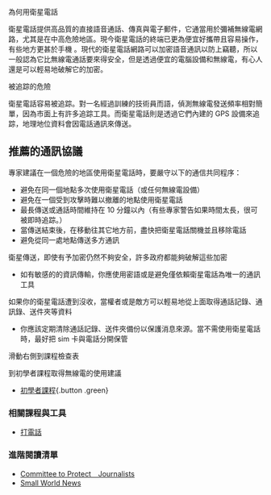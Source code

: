 為何用衛星電話

衛星電話提供高品質的直接語音通話、傳真與電子郵件，它通當用於彌補無線電網路，尤其是在中高危險地區。現今衛星電話的終端已更為便宜好攜帶且容易操作，有些地方更甚於手機 。現代的衛星電話網路可以加密語音通訊以防上竊聽，所以一般認為它比無線電通話要來得安全，但是透過便宜的電腦設備和無線電，有心人還是可以輕易地破解它的加密。

被追踪的危險

衛星電話容易被追踪。對一名經過訓練的技術員而語，偵測無線電發送頻率相對簡單，因為市面上有許多追踪工具。而衛星電話則是透過它們內建的 GPS 設備來追踪，地理地位資料會因電話通訊來傳送。

推薦的通訊協議
---------------

專家建議在一個危險的地區使用衛星電話時，要嚴守以下的通信共同程序：
- 避免在同一個地點多次使用衛星電話（或任何無線電設備）
- 避免在一個受到攻擊時難以撤離的地點使用衛星電話
- 最長傳送或通話時間維持在 10 分鐘以內（有些專家警告如果時間太長，很可被即時追踪。）
- 當傳送結束後，在移動往其它地方前，盡快把衛星電話關機並且移除電話
- 避免從同一處地點傳送多方通訊

衛星傳送，即使有予加密仍然不夠安全，許多政府都能夠破解這些加密
- 如有敏感的的資訊傳輸，你應使用密語或是避免僅依賴衛星電話為唯一的通訊工具

如果你的衛星電話遭到沒收，當權者或是敵方可以輕易地從上面取得通話記錄、通訊錄、送件夾等資料
- 你應該定期清除通話記錄、送件夾備份以保護消息來源。當不需使用衛星電話時，最好把 sim 卡與電話分開保管

滑動右側到課程檢查表

到初學者課程取得無線電的使用建議
- [初學者課程](umbrella://lesson/radio/1){.button .green}

### 相關課程與工具

- [打電話](umbrella://lesson/making-call)

### 進階閱讀清單

- [Committee to Protect　Journalists](https://cpj.org/reports/2012/04/armed-conflict.php#6)
- [Small World News](http://smallworldnews.tv/Guide/Guide_SatPhone_English.pdf)

